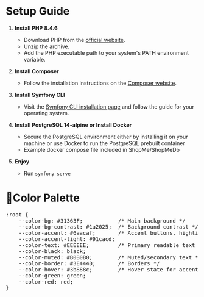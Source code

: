 # Setup Guide


1. **Install PHP 8.4.6**
   - Download PHP from the [official website](https://www.php.net/downloads).
   - Unzip the archive.
   - Add the PHP executable path to your system's PATH environment variable.


2. **Install Composer**
   - Follow the installation instructions on the [Composer website](https://getcomposer.org/download/).


3. **Install Symfony CLI**
   - Visit the [Symfony CLI installation page](https://symfony.com/download) and follow the guide for your operating system.


4. **Install PostgreSQL 14-alpine or Install Docker**
   - Secure the PostgreSQL environment either by installing it on your machine or use Docker to run the PostgreSQL prebuilt container
   - Example docker compose file included in ShopMe/ShopMeDb


5. **Enjoy**
   - Run `symfony serve`
     
   
# 🎨Color Palette
<pre>:root {
    --color-bg: #31363F;           /* Main background */
    --color-bg-contrast: #1a2025;  /* Background contrast */
    --color-accent: #6aacaf;       /* Accent buttons, highlights */
    --color-accent-light: #91cacd;
    --color-text: #EEEEEE;         /* Primary readable text */
    --color-black: black;
    --color-muted: #B0B0B0;        /* Muted/secondary text */
    --color-border: #3E444D;       /* Borders */
    --color-hover: #3b888c;        /* Hover state for accents */
    --color-green: green;
    --color-red: red;
}
</pre>

